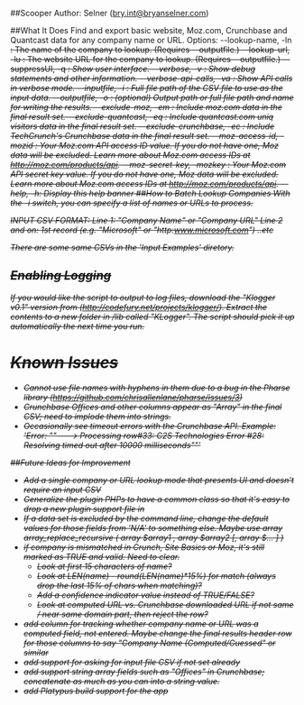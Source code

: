 ##Scooper
Author:  Selner (bry.int@bryanselner.com)

##What It Does
Find and export basic website, Moz.com, Crunchbase and Quantcast data for any company name or URL.
Options:
       --lookup-name, -ln <s>: The name of the company to lookup. (Requires --outputfile.)
        --lookup-url, -lu <s>: The website URL for the company to lookup. (Requires --outputfile.)
         --suppressUI, -q <i>: Show user interface.
            --verbose, -v <i>: Show debug statements and other information.
 --verbose-api-calls, -va <i>: Show API calls in verbose mode.
          --inputfile, -i <s>: Full file path of the CSV file to use as the input data.
         --outputfile, -o <s>: (optional) Output path or full file path and name for writing the results.
       --exclude-moz, -em <i>: Include moz.com data in the final result set.
 --exclude-quantcast, -eq <i>: Include quantcast.com uniq visitors data in the final result set.
--exclude-crunchbase, -ec <i>: Include TechCrunch's Crunchbase data in the final result set.
  --moz-access-id, -mozid <s>: Your Moz.com API access ID value.  If you do not have one, Moz data will be excluded.  Learn more about Moz.com access IDs at http://moz.com/products/api.
--moz-secret-key, -mozkey <s>: Your Moz.com API secret key value.  If you do not have one, Moz data will be excluded.  Learn more about Moz.com access IDs at http://moz.com/products/api.
                   --help, -h: Display this help banner
##How to Batch Lookup Companies
With the -i switch, you can specify a list of names or URLs to process.

INPUT CSV FORMAT:
	  Line 1:  "Company Name" or "Company URL" 
	  Line 2 and on:  1st record (e.g. "Microsoft" or "http:www.microsoft.com")
..etc

There are some same CSVs in the 'Input Examples' diretory.


## Enabling Logging
If you would like the script to output to log files, download the "Klogger v0.1" version from (http://codefury.net/projects/klogger/). Extract the contents to
a new folder in /lib called "KLogger".  The script should pick it up automatically the next time you run.

# Known Issues
* 	Cannot use file names with hyphens in them due to a bug in the Pharse library (https://github.com/chrisallenlane/pharse/issues/3)
* 	Crunchbase Offices and other columns appear as "Array" in the final CSV; need to implode them into strings.
* Occasionally see timeout errors with the Crunchbase API.  Example: 'Error: ""---> Processing row#33: C2S Technologies  Error #28: Resolving timed out after 10000 milliseconds""'



##Future Ideas for Improvement
* Add a single company or URL lookup mode that presents UI and doesn't require an input CSV
* Generalize the plugin PHPs to have a common class so that it's easy to drop a new plugin support file in
* If a data set is excluded by the command line, change the default values for those fields from 'N/A' to something else. Maybe use array array_replace_recursive ( array $array1 , array $array2 [, array $... ] )
* if company is mismatched in Crunch, Site Basics or Moz, it's still marked as TRUE and valid.  Need to clear. 
    * Look at first 15 characters of name?  
    * Look at LEN(name) - round(LEN(name)*15%) for match (always drop the last 15% of chars when matching)?      
    * Add a confidence indicator value instead of TRUE/FALSE?            
    * Look at computed URL vs. Crunchbase downloaded URL  if not same / near same domain part, then reject the row?
* add column for tracking whether company name or URL was a computed field, not entered. Maybe change the final results header row for those columns to say "Company Name (Computed/Guessed" or similar
* add support for asking for input file CSV if not set already
* add support string array fields such as "Offices" in Crunchbase; concatenate as much as you can into a string value.
* add Platypus build support for the app


